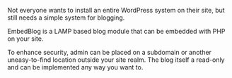 Not everyone wants to install an entire WordPress system on their site, but still needs a simple system for blogging. 

EmbedBlog is a LAMP based blog module that can be embedded with PHP on your site.

To enhance security, admin can be placed on a subdomain or another uneasy-to-find location outside your site realm. The blog itself a read-only and can be implemented any way you want to.


